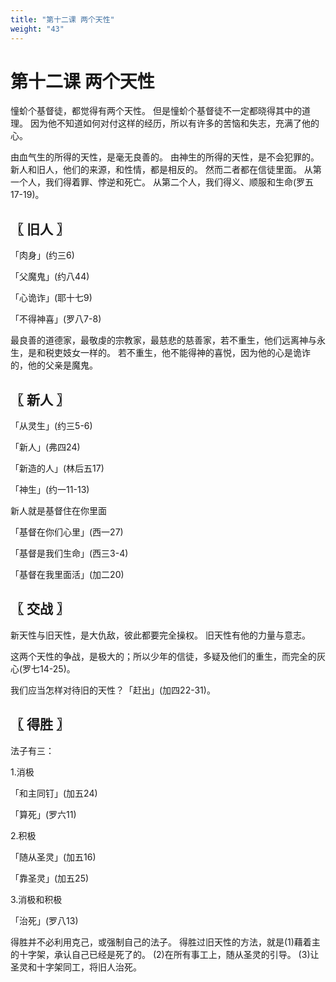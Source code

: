 ```yaml
---
title: "第十二课 两个天性"
weight: "43"
---
```


# 第十二课 两个天性


憧蚧个基督徒，都觉得有两个天性。
但是憧蚧个基督徒不一定都晓得其中的道理。
因为他不知道如何对付这样的经历，所以有许多的苦恼和失志，充满了他的心。

由血气生的所得的天性，是毫无良善的。
由神生的所得的天性，是不会犯罪的。
新人和旧人，他们的来源，和性情，都是相反的。
然而二者都在信徒里面。
从第一个人，我们得着罪、悖逆和死亡。
从第二个人，我们得义、顺服和生命(罗五17-19)。

## 〖 旧人 〗

「肉身」(约三6)

「父魔鬼」(约八44)

「心诡诈」(耶十七9)

「不得神喜」(罗八7-8)

最良善的道德家，最敬虔的宗教家，最慈悲的慈善家，若不重生，他们远离神与永生，是和税吏妓女一样的。
若不重生，他不能得神的喜悦，因为他的心是诡诈的，他的父亲是魔鬼。

## 〖 新人 〗

「从灵生」(约三5-6)

「新人」(弗四24)

「新造的人」(林后五17)

「神生」(约一11-13)

新人就是基督住在你里面

「基督在你们心里」(西一27)

「基督是我们生命」(西三3-4)

「基督在我里面活」(加二20)

## 〖 交战 〗

新天性与旧天性，是大仇敌，彼此都要完全操权。
旧天性有他的力量与意志。

这两个天性的争战，是极大的；所以少年的信徒，多疑及他们的重生，而完全的灰心(罗七14-25)。

我们应当怎样对待旧的天性？「赶出」(加四22-31)。

## 〖 得胜 〗

法子有三：

1.消极

「和主同钉」(加五24)

「算死」(罗六11)

2.积极

「随从圣灵」(加五16)

「靠圣灵」(加五25)

3.消极和积极

「治死」(罗八13)

得胜并不必利用克己，或强制自己的法子。
得胜过旧天性的方法，就是(1)藉着主的十字架，承认自己已经是死了的。
(2)在所有事工上，随从圣灵的引导。
(3)让圣灵和十字架同工，将旧人治死。

